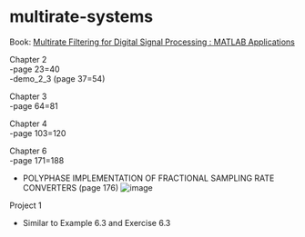 # multirate-systems

Book: [Multirate Filtering for Digital Signal Processing : MATLAB Applications](http://firasaboulatif.free.fr/index_files/gaidaa%20book/Digital%20Signal%20Processing/Multirate%20Filtering.pdf)

Chapter 2<br>
-page 23=40 <br>
   -demo_2_3 (page 37=54)

Chapter 3<br>
-page 64=81

Chapter 4<br>
-page 103=120

Chapter 6<br>
-page 171=188
- POLYPHASE IMPLEMENTATION OF FRACTIONAL SAMPLING RATE CONVERTERS (page 176)
![image](https://github.com/anajovanoviic/multirate-systems/assets/51513732/95ff0e5c-b19d-4740-bff5-a0a1033b1515) <br>

Project 1 <br>
* Similar to Example 6.3 and Exercise 6.3


